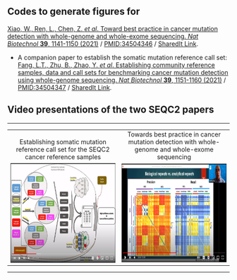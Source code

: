 ## Codes to generate figures for

[Xiao, W., Ren, L., Chen, Z. _et al_. Toward best practice in cancer mutation detection with whole-genome and whole-exome sequencing. _Nat Biotechnol_ **39**, 1141-1150 (2021)](https://doi.org/10.1038/s41587-021-00994-5 "Xiao W, et al. Nat Biotechnol (2021)") / [PMID:34504346](https://pubmed.ncbi.nlm.nih.gov/34504346/ "Xiao W, et al. Nat Biotechnol (2021)") / [SharedIt Link](https://rdcu.be/cxASG "Xiao W, et al. Nat Biotechnol (2021)").
  * A companion paper to establish the somatic mutation reference call set: [Fang, L.T., Zhu, B., Zhao, Y. _et al_. Establishing community reference samples, data and call sets for benchmarking cancer mutation detection using whole-genome sequencing. _Nat Biotechnol_ **39**, 1151-1160 (2021)](https://doi.org/10.1038/s41587-021-00993-6 "Fang LT, et al. Nat Biotechnol (2021)") / [PMID:34504347](https://pubmed.ncbi.nlm.nih.gov/34504347/ "Fang LT, et al. Nat Biotechnol (2021)") / [SharedIt Link](https://rdcu.be/cxs3D "Fang LT, et al. Nat Biotechnol (2021)").

## Video presentations of the two SEQC2 papers

<hr>
<table style="text-align: center; width: 100%;">
  <tr>
    <td style="vertical-align: bottom; width: 50%;">Establishing somatic mutation reference call set for the SEQC2 cancer reference samples</td>
    <td style="vertical-align: bottom; width: 50%;">Towards best practice in cancer mutation detection with whole-genome and whole-exome sequencing</td>
  </tr>
  
  <tr>
    <td style="vertical-align: center; width: 50%;"><a href="https://youtu.be/nn0BOAONRe8"><img src="../../../docs/workflow400.png" width=380 height=225 /></a></td>
    <td style="vertical-align: center; width: 50%;"><a href="https://youtu.be/MnJdTQWWN6w"><img src="../../../docs/heatmap400.png" width=380 height=223 /></a></td>
  </tr>

</table>
<hr>
